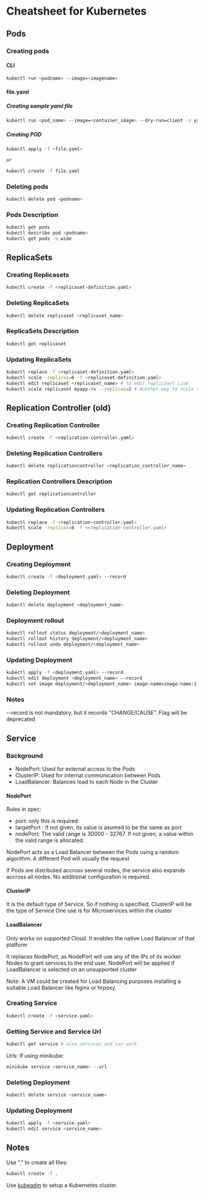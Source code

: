 # Cheatsheet for Kubernetes

## Pods

### Creating pods
#### CLI
```bash
kubectl run <podname> --image=<imagename>
```

#### file.yaml
##### Creating sample yaml file
```bash
kubectl run <pod_name> --image=<container_image> --dry-run=client -o yaml > file.yaml
```
##### Creating POD
```bash
kubectl apply -f <file.yaml>

or

kubectl create -f file.yaml
```

### Deleting pods
```bash
kubectl delete pod <podname>
```

### Pods Description
```bash
kubectl get pods
kubectl describe pod <podname>
kubectl get pods -o wide
```


## ReplicaSets

### Creating Replicasets
```bash
kubectl create -f <replicaset-definition.yaml>
```

### Deleting ReplicaSets
```bash
kubectl delete replicaset <replicaset_name>
```

### ReplicaSets Description
```bash
kubectl get replicaset
```

### Updating ReplicaSets
```bash
kubectl replace -f <replicaset-definition.yaml>
kubectl scale -replicas=6 -f <replicaset-definition.yaml>
kubectl edit replicaset <replicaset_name> # To edit replicaset Live
kubectl scale replicaset myapp-rs --replicas=2 # Another way to scale a ReplicaSet
```


## Replication Controller (old)

### Creating Replication Controller
```bash
kubectl create -f <replication-controller.yaml>
```

### Deleting Replication Controllers
```bash
kubectl delete replicationcontroller <replication_controller_name>
```

### Replication Controllers Description
```bash
kubectl get replicationcontroller
```

### Updating Replication Controllers
```bash
kubectl replace -f <replication-controller.yaml>
kubectl scale -replicas=6 -f <<replication-controller.yaml>
```


## Deployment

### Creating Deployment
```bash
kubectl create -f <deployment.yaml> --record
```

### Deleting Deployment
```bash
kubectl delete deployment <deployment_name>
```

### Deployment rollout
```bash
kubectl rollout status deployment/<deployment_name>
kubectl rollout history deployment/<deployment_name>
kubectl rollout undo deployment/<deployment_name>
```

### Updating Deployment
```bash
kubectl apply -f <deployment.yaml> --record
kubectl edit deployment <deployment_name> --record
kubectl set image deployment/<deployment_name> image-name=image-name:1.9.1 --record
```

### Notes
--record is not mandatory, but it records "CHANGE/CAUSE". Flag will be deprecated


## Service
### Background
- NodePort: Used for external access to the Pods
- ClusterIP: Used for internal communication between Pods
- LoadBalancer: Balances load to each Node in the Cluster

#### NodePort
Rules in spec:
- port: only this is required
- targetPort : If not given, its value is asumed to be the same as port
- nodePort: The valid range is 30000 - 32767. If not given, a value within the valid range is allocated.

NodePort acts as a Load Balancer between the Pods using a random algorithm. A different Pod will usually the request

If Pods are distributed accross several nodes, the service also expands accross all nodes. No additional configuration is required.

#### ClusterIP
It is the default type of Service. So if nothing is specified, ClusterIP will be the type of Service
One use is for Microservices within the cluster

#### LoadBalancer
Only works on supported Cloud. It enables the native Load Balancer of that platform

It replaces NodePort, as NodePort will use any of the IPs of its worker Nodes to grant services to the end user. NodePort will be applied if LoadBalancer is selected on an unsupported cluster

Note:
A VM could be created for Load Balancing purposes installing a suitable Load Balancer like Nginx or hrpoxy.



### Creating Service
```bash
kubectl create -f <service.yaml>
```

### Getting Service and Service Url
```bash
kubectl get service # also services and svc work
```

Urls:
If using minikube:
```bash
minikube service <service_name> --url
```

### Deleting Deployment
```bash
kubectl delete service <service_name>
```

### Updating Deployment
```bash
kubectl apply -f <service.yaml>
kubectl edit service <service_name>
```


## Notes
Use "." to create all files:

```bash
kubectl create -f .
```
Use [kubeadm](https://kubernetes.io/docs/reference/setup-tools/kubeadm/) to setup a Kubernetes cluster.
